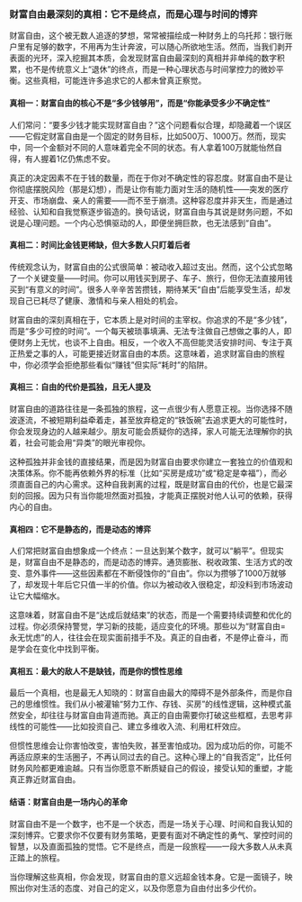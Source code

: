 ### 财富自由最深刻的真相：它不是终点，而是心理与时间的博弈

财富自由，这个被无数人追逐的梦想，常常被描绘成一种财务上的乌托邦：银行账户里有足够的数字，不用再为生计奔波，可以随心所欲地生活。然而，当我们剥开表面的光环，深入挖掘其本质，会发现财富自由最深刻的真相并非单纯的数字积累，也不是传统意义上“退休”的终点，而是一种心理状态与时间掌控力的微妙平衡。这些真相，可能连许多追求它的人都未曾真正察觉。

#### 真相一：财富自由的核心不是“多少钱够用”，而是“你能承受多少不确定性”
人们常问：“要多少钱才能实现财富自由？”这个问题看似合理，却隐藏着一个误区——它假定财富自由是一个固定的财务目标，比如500万、1000万。然而，现实中，同一个金额对不同的人意味着完全不同的状态。有人拿着100万就能怡然自得，有人握着1亿仍焦虑不安。

真正的决定因素不在于钱的数量，而在于你对不确定性的容忍度。财富自由不是让你彻底摆脱风险（那是幻想），而是让你有能力面对生活的随机性——突发的医疗开支、市场崩盘、亲人的需要——而不至于崩溃。这种容忍度并非天生，而是通过经验、认知和自我觉察逐步锻造的。换句话说，财富自由与其说是财务问题，不如说是心理问题。一个内心恐惧驱动的人，即便坐拥巨款，也无法感到“自由”。

#### 真相二：时间比金钱更稀缺，但大多数人只盯着后者
传统观念认为，财富自由的公式很简单：被动收入超过支出。然而，这个公式忽略了一个关键变量——时间。你可以用钱买到房子、车子、旅行，但你无法直接用钱买到“有意义的时间”。很多人辛辛苦苦攒钱，期待某天“自由”后能享受生活，却发现自己已耗尽了健康、激情和与亲人相处的机会。

财富自由的深刻真相在于，它本质上是对时间的主宰权。你追求的不是“多少钱”，而是“多少可控的时间”。一个每天被琐事填满、无法专注做自己想做之事的人，即便财务上无忧，也谈不上自由。相反，一个收入不高但能灵活安排时间、专注于真正热爱之事的人，可能更接近财富自由的本质。这意味着，追求财富自由的旅程中，你必须学会拒绝那些看似“赚钱”但实际“耗时”的陷阱。

#### 真相三：自由的代价是孤独，且无人提及
财富自由的道路往往是一条孤独的旅程，这一点很少有人愿意正视。当你选择不随波逐流，不被短期利益牵着走，甚至放弃稳定的“铁饭碗”去追求更大的可能性时，你会发现身边的人越来越少。朋友可能会质疑你的选择，家人可能无法理解你的执着，社会可能会用“异类”的眼光审视你。

这种孤独并非金钱的直接结果，而是因为财富自由要求你建立一套独立的价值观和决策体系。你不能再依赖外界的标准（比如“买房是成功”或“稳定是幸福”），而必须直面自己的内心需求。这种自我剥离的过程，既是财富自由的代价，也是它最深刻的回报。因为只有当你能坦然面对孤独，才能真正摆脱对他人认可的依赖，获得内心的自由。

#### 真相四：它不是静态的，而是动态的博弈
人们常把财富自由想象成一个终点：一旦达到某个数字，就可以“躺平”。但现实是，财富自由不是静态的，而是动态的博弈。通货膨胀、税收政策、生活方式的改变、意外事件——这些因素都在不断侵蚀你的“自由”。你以为攒够了1000万就够了，却发现十年后它只值一半的价值。你以为被动收入很稳定，却没料到市场波动让它大幅缩水。

这意味着，财富自由不是“达成后就结束”的状态，而是一个需要持续调整和优化的过程。你必须保持警觉，学习新的技能，适应变化的环境。那些以为“财富自由=永无忧虑”的人，往往会在现实面前措手不及。真正的自由者，不是停止奋斗，而是学会在变化中找到平衡。

#### 真相五：最大的敌人不是缺钱，而是你的惯性思维
最后一个真相，也是最无人知晓的：财富自由最大的障碍不是外部条件，而是你自己的思维惯性。我们从小被灌输“努力工作、存钱、买房”的线性逻辑，这种模式虽然安全，却往往与财富自由背道而驰。真正的自由需要你打破这些框框，去思考非线性的可能性——比如投资自己、建立多维收入流、利用杠杆效应。

但惯性思维会让你害怕改变，害怕失败，甚至害怕成功。因为成功后的你，可能不再适应原来的生活圈子，不再认同过去的自己。这种心理上的“自我否定”，比任何财务风险都更难逾越。只有当你愿意不断质疑自己的假设，接受认知的重塑，才能真正靠近财富自由。

#### 结语：财富自由是一场内心的革命
财富自由不是一个数字，也不是一个状态，而是一场关于心理、时间和自我认知的深刻博弈。它要求你不仅要有财务策略，更要有面对不确定性的勇气、掌控时间的智慧，以及直面孤独的觉悟。它不是终点，而是一段旅程——一段大多数人从未真正踏上的旅程。

当你理解这些真相，你会发现，财富自由的意义远超金钱本身。它是一面镜子，映照出你对生活的态度、对自己的定义，以及你愿意为自由付出多少代价。